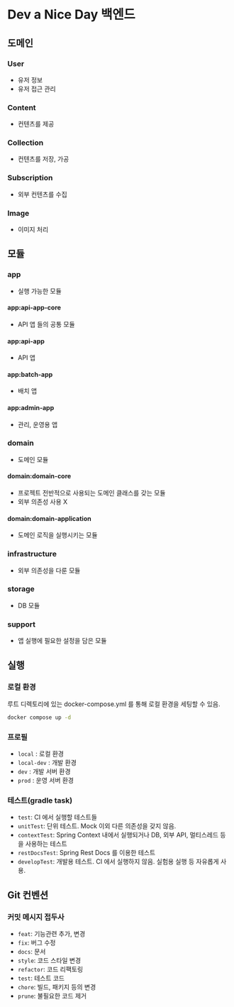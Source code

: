 # Dev a Nice Day 백엔드

## 도메인

### User

- 유저 정보
- 유저 접근 관리

### Content

- 컨텐츠를 제공

### Collection

- 컨텐츠를 저장, 가공

### Subscription

- 외부 컨텐츠를 수집

### Image

- 이미지 처리

## 모듈

### app

- 실행 가능한 모듈

#### app:api-app-core

- API 앱 들의 공통 모듈

#### app:api-app

- API 앱

#### app:batch-app

- 배치 앱

#### app:admin-app

- 관리, 운영용 앱

### domain

- 도메인 모듈

#### domain:domain-core

- 프로젝트 전반적으로 사용되는 도메인 클래스를 갖는 모듈
- 외부 의존성 사용 X

#### domain:domain-application

- 도메인 로직을 실행시키는 모듈

### infrastructure

- 외부 의존성을 다룬 모듈

### storage

- DB 모듈

### support

- 앱 실행에 필요한 설정을 담은 모듈

## 실행

### 로컬 환경

루트 디렉토리에 있는 docker-compose.yml 를 통해 로컬 환경을 세팅할 수 있음.

```bash
docker compose up -d
```

### 프로필

- `local` : 로컬 환경
- `local-dev` : 개발 환경
- `dev` : 개발 서버 환경
- `prod` : 운영 서버 환경

### 테스트(gradle task)

- `test`: CI 에서 실행할 테스트들
- `unitTest`: 단위 테스트. Mock 이외 다른 의존성을 갖지 않음.
- `contextTest`: Spring Context 내에서 실행되거나 DB, 외부 API, 멀티스레드 등을 사용하는 테스트
- `restDocsTest`: Spring Rest Docs 를 이용한 테스트
- `developTest`: 개발용 테스트. CI 에서 실행하지 않음. 실험용 실행 등 자유롭게 사용.

## Git 컨벤션

### 커밋 메시지 접두사

- `feat`: 기능관련 추가, 변경
- `fix`: 버그 수정
- `docs`: 문서
- `style`: 코드 스타일 변경
- `refactor`: 코드 리팩토링
- `test`: 테스트 코드
- `chore`: 빌드, 패키지 등의 변경
- `prune`: 불필요한 코드 제거
